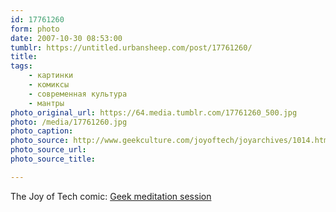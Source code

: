 ```yaml
---
id: 17761260
form: photo
date: 2007-10-30 08:53:00
tumblr: https://untitled.urbansheep.com/post/17761260/
title:
tags:
    - картинки
    - комиксы
    - современная культура
    - мантры
photo_original_url: https://64.media.tumblr.com/17761260_500.jpg
photo: /media/17761260.jpg
photo_caption: 
photo_source: http://www.geekculture.com/joyoftech/joyarchives/1014.html
photo_source_url:
photo_source_title:

---
```


<p>The Joy of Tech comic: <a href="http://www.geekculture.com/joyoftech/joyarchives/1014.html">Geek meditation session</a></p>
